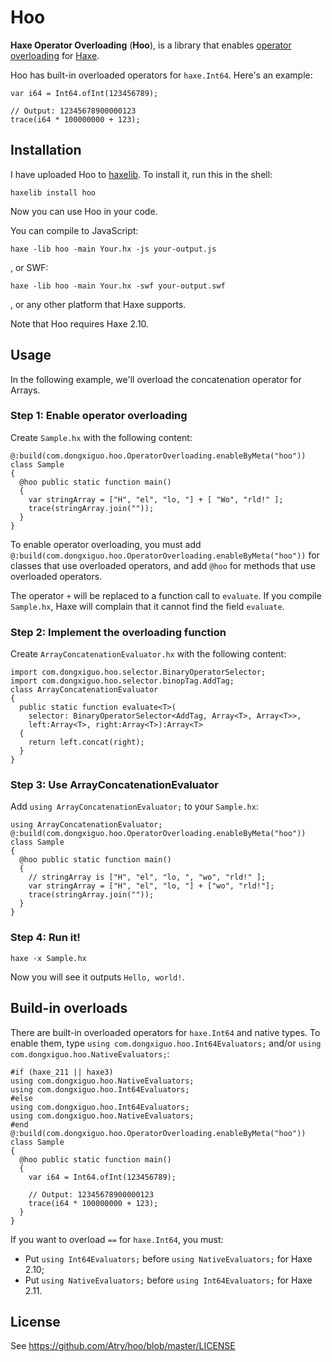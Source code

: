 Hoo
=================

**Haxe Operator Overloading** (<wbr/>**Hoo**), is a library that enables [operator overloading](https://en.wikipedia.org/wiki/Operator_overloading)
for [Haxe](http://www.haxe.org/).

Hoo has built-in overloaded operators for `haxe.Int64`. Here's an example:

    var i64 = Int64.ofInt(123456789);
    
    // Output: 12345678900000123
    trace(i64 * 100000000 + 123);

## Installation

I have uploaded Hoo to [haxelib](http://lib.haxe.org/p/hoo). To install it, run 
this in the shell:

    haxelib install hoo

Now you can use Hoo in your code.

You can compile to JavaScript:

    haxe -lib hoo -main Your.hx -js your-output.js

, or SWF:

    haxe -lib hoo -main Your.hx -swf your-output.swf

, or any other platform that Haxe supports.

Note that Hoo requires Haxe 2.10.

## Usage

In the following example, we'll overload the concatenation operator for Arrays.

### Step 1: Enable operator overloading

Create `Sample.hx` with the following content:

    @:build(com.dongxiguo.hoo.OperatorOverloading.enableByMeta("hoo"))
    class Sample
    {
      @hoo public static function main() 
      {
        var stringArray = ["H", "el", "lo, "] + [ "Wo", "rld!" ];
        trace(stringArray.join(""));
      }
    }

To enable operator overloading, you must add `@:build(com.dongxiguo.hoo.OperatorOverloading.enableByMeta("hoo"))`
for classes that use overloaded operators, and add `@hoo` for methods that use overloaded operators.

The operator `+` will be replaced to a function call to `evaluate`.
If you compile `Sample.hx`, Haxe will complain that it cannot find the field `evaluate`.

### Step 2: Implement the overloading function

Create `ArrayConcatenationEvaluator.hx` with the following content:

    import com.dongxiguo.hoo.selector.BinaryOperatorSelector;
    import com.dongxiguo.hoo.selector.binopTag.AddTag;
    class ArrayConcatenationEvaluator
    {
      public static function evaluate<T>(
        selector: BinaryOperatorSelector<AddTag, Array<T>, Array<T>>,
        left:Array<T>, right:Array<T>):Array<T>
      {
        return left.concat(right);
      }
    }

### Step 3: Use ArrayConcatenationEvaluator

Add `using ArrayConcatenationEvaluator;` to your `Sample.hx`:

    using ArrayConcatenationEvaluator;
    @:build(com.dongxiguo.hoo.OperatorOverloading.enableByMeta("hoo"))
    class Sample
    {
      @hoo public static function main() 
      {
        // stringArray is ["H", "el", "lo, ", "wo", "rld!" ];
        var stringArray = ["H", "el", "lo, "] + ["wo", "rld!"];
        trace(stringArray.join(""));
      }
    }

### Step 4: Run it!

    haxe -x Sample.hx

Now you will see it outputs `Hello, world!`.

## Build-in overloads

There are built-in overloaded operators for `haxe.Int64` and native types.
To enable them, type `using com.dongxiguo.hoo.Int64Evaluators;` and/or
`using com.dongxiguo.hoo.NativeEvaluators;`:

    #if (haxe_211 || haxe3)
    using com.dongxiguo.hoo.NativeEvaluators;
    using com.dongxiguo.hoo.Int64Evaluators;
    #else
    using com.dongxiguo.hoo.Int64Evaluators;
    using com.dongxiguo.hoo.NativeEvaluators;
    #end
    @:build(com.dongxiguo.hoo.OperatorOverloading.enableByMeta("hoo"))
    class Sample
    {
      @hoo public static function main() 
      {
        var i64 = Int64.ofInt(123456789);
        
        // Output: 12345678900000123
        trace(i64 * 100000000 + 123);
      }
    }

If you want to overload `==` for `haxe.Int64`, you must:
 * Put `using Int64Evaluators;` before `using NativeEvaluators;` for Haxe 2.10;
 * Put `using NativeEvaluators;` before `using Int64Evaluators;` for Haxe 2.11.

## License

See https://github.com/Atry/hoo/blob/master/LICENSE
